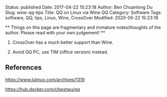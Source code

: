 Status: published
Date: 2017-04-22 15:23:18
Author: Ben Chuanlong Du
Slug: wine-qq-tips
Title: QQ on Linux via Wine QQ
Category: Software
Tags: software, QQ, tips, Linux, Wine, CrossOver
Modified: 2020-05-22 15:23:18

**
Things on this page are
fragmentary and immature notes/thoughts of the author.
Please read with your own judgement!
**


1. CrossOver has a much better support than Wine.

2. Avoid QQ PC, use TIM (office version) instead.

## References

https://www.lulinux.com/archives/1319

https://hub.docker.com/r/bestwu/qq